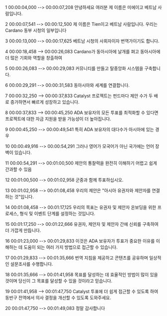 1
00:00:04,000 --> 00:00:07,208
안녕하세요 여러분 제 이름은 미에이고 베트남 사람입니다.

2
00:00:07,541 --> 00:00:12,500
제 이름은 Tien이고 베트남 사람입니다. 우리는 Cardano 동부 시청의 일부입니다

3
00:00:13,000 --> 00:00:17,625
베트남 시청의 사회자이자 번역가이기도 합니다.

4
00:00:18,458 --> 00:00:26,083
Cardano가 동아시아에 날개를 펴고 동아시아에 더 많은 기회와 역할을 창출하여

5
00:00:26,083 --> 00:00:29,083
커뮤니티를 만들고 탈중앙화 시스템을 구축합니다.

6
00:00:29,291 --> 00:00:31,583
동아시아와 세계를 연결합니다.

7
00:00:32,250 --> 00:00:37,833
Catalyst 프로젝트는 펀드마다 제안 수가 두 배로 증가하면서 빠르게 성장하고 있습니다.

8
00:00:37,833 --> 00:00:45,250
ADA 보유자의 모든 투표를 최적화할 수 있다면 프로젝트에 대한 자금 지원을 받을 가능성이 더 높아집니다.

9
00:00:45,250 --> 00:00:49,541
특히 ADA 보유자의 대다수가 아시아에 있는 경우

10
00:00:49,916 --> 00:00:54,291
그러나 영어가 모국어가 아닌 국가에는 언어 장벽이 있습니다.

11
00:00:54,291 --> 00:01:00,500
제안의 통찰력을 완전히 이해하기 어렵고 쉽게 간과할 수 있음

12
00:01:00,500 --> 00:01:02,958
군중과 함께 투표하십시오.

13
00:01:02,958 --> 00:01:08,458
우리의 제안은 "아시아 유권자와 제안자를 연결하는 것"입니다.

14
00:01:08,458 --> 00:01:17,125
우리의 목표는 유권자 및 제안자 온보딩을 위한 프로세스, 형식 및 이벤트 단계를 설정하는 것입니다.

15
00:01:17,250 --> 00:01:22,666
유권자, 제안자 및 제안자 간에 신뢰를 구축하여 더 가깝게 만듭니다.

16
00:01:23,000 --> 00:01:29,833
이것은 ADA 보유자가 투표가 중요한 이유를 이해하는 데 도움이 되는 여러 가지 방법으로 접근할 수 있습니다.

17
00:01:29,833 --> 00:01:35,666
번역 지침을 제공하고 콘텐츠를 공유하며 일상적인 설문조사를 수행합니다.

18
00:01:35,666 --> 00:01:41,958
목표를 달성하는 데 효율적인 방법이 많이 있을 것이며 당신이 그 목표를 달성할 수 있을 것이라고 믿습니다.

19
00:01:41,958 --> 00:01:47,750
Catalyst 투표에 더 쉽게 접근할 수 있도록 하여 동반구 전역에서 의사 결정을 개선할 수 있도록 도와주세요.

20
00:01:47,750 --> 00:01:49,083
정말 감사합니다
